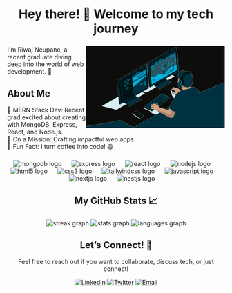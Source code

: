 <h1 align="center">Hey there! 👋 Welcome to my tech journey</h1>

###

<img align="right" height="190" src="https://raw.githubusercontent.com/Potential17/Potential17/master/user%20(2).gif"  />

###

<p align="left">I'm Riwaj Neupane, a recent graduate diving deep into the world of web development. 🚀</p>

###
<h2 align="left">About Me</h2>

<p align="left">🚀 MERN Stack Dev: Recent grad excited about creating with MongoDB, Express, React, and Node.js.<br>
🌟 On a Mission: Crafting impactful web apps.<br>
🎉 Fun Fact: I turn coffee into code! 😄</p>


###

<div align="center">
  <img src="https://cdn.jsdelivr.net/gh/devicons/devicon/icons/mongodb/mongodb-original.svg" height="50" alt="mongodb logo" />
  <img width="15" />
  <img src="https://cdn.jsdelivr.net/gh/devicons/devicon/icons/express/express-original.svg" height="50" alt="express logo" />
  <img width="15" />
  <img src="https://cdn.jsdelivr.net/gh/devicons/devicon/icons/react/react-original.svg" height="50" alt="react logo" />
  <img width="15" />
  <img src="https://cdn.jsdelivr.net/gh/devicons/devicon/icons/nodejs/nodejs-original.svg" height="50" alt="nodejs logo" />
  <img width="15" />
  <img src="https://cdn.jsdelivr.net/gh/devicons/devicon/icons/html5/html5-original.svg" height="50" alt="html5 logo" />
  <img width="15" />
  <img src="https://cdn.jsdelivr.net/gh/devicons/devicon/icons/css3/css3-original.svg" height="50" alt="css3 logo" />
  <img width="15" />
  <img src="https://cdn.jsdelivr.net/gh/devicons/devicon/icons/tailwindcss/tailwindcss-original-wordmark.svg" height="50" alt="tailwindcss logo" />
  <img width="15" />
  <img src="https://cdn.jsdelivr.net/gh/devicons/devicon/icons/javascript/javascript-original.svg" height="50" alt="javascript logo" />
  <img width="15" />
  <img src="https://cdn.jsdelivr.net/gh/devicons/devicon/icons/nextjs/nextjs-original.svg" height="50" alt="nextjs logo" />
    <img width="15" />
    <img src="https://cdn.jsdelivr.net/gh/devicons/devicon/icons/nextjs/nestjs-original.svg" height="50" alt="nestjs logo" />
    <img width="15" />
</div>

###

<h2 align="center">My GitHub Stats 📈</h2>

###

<div align="center">
  <img src="https://streak-stats.demolab.com?user=reewazz&locale=en&mode=daily&theme=github_dark&hide_border=true&border_radius=20&order=3" height="180" alt="streak graph" />
  <img src="https://github-readme-stats.vercel.app/api?username=reewazz&hide_title=false&hide_rank=false&show_icons=true&include_all_commits=true&count_private=true&disable_animations=false&theme=github_dark&locale=en&hide_border=true&order=1" height="165" alt="stats graph" />
  <img src="https://github-readme-stats.vercel.app/api/top-langs?username=reewazz&locale=en&hide_title=false&layout=compact&card_width=320&langs_count=6&theme=github_dark&hide_border=true&order=2" height="165" alt="languages graph" />
</div>

###

<h2 align="center">Let’s Connect! 🤝</h2>

<p align="center">Feel free to reach out if you want to collaborate, discuss tech, or just connect!</p>

<p align="center">
  <a href="https://www.linkedin.com/in/riwajneupane/" target="_blank"><img src="https://img.shields.io/badge/LinkedIn-%230077B5?style=for-the-badge&logo=linkedin&logoColor=white" alt="LinkedIn" /></a>
  <a href="https://twitter.com/riwaj_neupane" target="_blank"><img src="https://img.shields.io/badge/Twitter-%231DA1F2?style=for-the-badge&logo=twitter&logoColor=white" alt="Twitter" /></a>
  <a href="mailto:riwajneupane@example.com"><img src="https://img.shields.io/badge/Email-%23D14836?style=for-the-badge&logo=gmail&logoColor=white" alt="Email" /></a>
</p>
